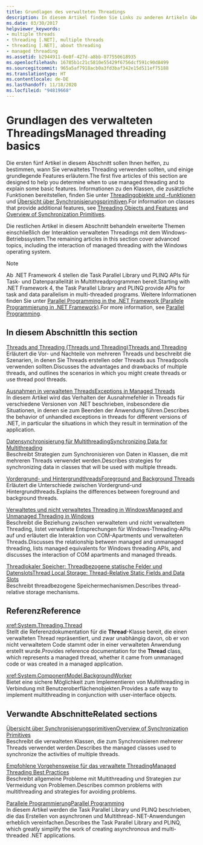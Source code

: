 ```yaml
---
title: Grundlagen des verwalteten Threadings
description: In diesem Artikel finden Sie Links zu anderen Artikeln über verwaltetes Threading, in denen unter anderem Themen wie Ausnahmen, das Synchronisieren von Daten, Vordergrund- und Hintergrundthreads und lokaler Speicher behandelt werden.
ms.date: 03/30/2017
helpviewer_keywords:
- multiple threads
- threading [.NET], multiple threads
- threading [.NET], about threading
- managed threading
ms.assetid: b2944911-0e8f-427d-a8bb-077550618935
ms.openlocfilehash: 16785b1c21c5810e55429f6756dcf591c90d8499
ms.sourcegitcommit: 965a5af7918acb0a3fd3baf342e15d511ef75188
ms.translationtype: HT
ms.contentlocale: de-DE
ms.lasthandoff: 11/18/2020
ms.locfileid: "94819668"
---
```

# <a name="managed-threading-basics"></a><span data-ttu-id="68776-103">Grundlagen des verwalteten Threadings</span><span class="sxs-lookup"><span data-stu-id="68776-103">Managed threading basics</span></span>

<span data-ttu-id="68776-104">Die ersten fünf Artikel in diesem Abschnitt sollen Ihnen helfen, zu bestimmen, wann Sie verwaltetes Threading verwenden sollten, und einige grundlegende Features erläutern.</span><span class="sxs-lookup"><span data-stu-id="68776-104">The first five articles of this section are designed to help you determine when to use managed threading and to explain some basic features.</span></span> <span data-ttu-id="68776-105">Informationen zu den Klassen, die zusätzliche Funktionen bereitstellen, finden Sie unter [Threadingobjekte und -funktionen](threading-objects-and-features.md) und [Übersicht über Synchronisierungsprimitiven](overview-of-synchronization-primitives.md).</span><span class="sxs-lookup"><span data-stu-id="68776-105">For information on classes that provide additional features, see [Threading Objects and Features](threading-objects-and-features.md) and [Overview of Synchronization Primitives](overview-of-synchronization-primitives.md).</span></span>  
  
 <span data-ttu-id="68776-106">Die restlichen Artikel in diesem Abschnitt behandeln erweiterte Themen einschließlich der Interaktion verwalteten Threadings mit dem Windows-Betriebssystem.</span><span class="sxs-lookup"><span data-stu-id="68776-106">The remaining articles in this section cover advanced topics, including the interaction of managed threading with the Windows operating system.</span></span>  
  
> [!NOTE]
> <span data-ttu-id="68776-107">Ab .NET Framework 4 stellen die Task Parallel Library und PLINQ APIs für Task- und Datenparallelität in Multithreadprogrammen bereit.</span><span class="sxs-lookup"><span data-stu-id="68776-107">Starting with .NET Framework 4, the Task Parallel Library and PLINQ provide APIs for task and data parallelism in multi-threaded programs.</span></span> <span data-ttu-id="68776-108">Weitere Informationen finden Sie unter [Parallel Programming in the .NET Framework (Parallele Programmierung in .NET Framework)](../parallel-programming/index.md).</span><span class="sxs-lookup"><span data-stu-id="68776-108">For more information, see [Parallel Programming](../parallel-programming/index.md).</span></span>  
  
## <a name="in-this-section"></a><span data-ttu-id="68776-109">In diesem Abschnitt</span><span class="sxs-lookup"><span data-stu-id="68776-109">In this section</span></span>

 [<span data-ttu-id="68776-110">Threads and Threading (Threads und Threading)</span><span class="sxs-lookup"><span data-stu-id="68776-110">Threads and Threading</span></span>](threads-and-threading.md)  
 <span data-ttu-id="68776-111">Erläutert die Vor- und Nachteile von mehreren Threads und beschreibt die Szenarien, in denen Sie Threads erstellen oder Threads aus Threadpools verwenden sollten.</span><span class="sxs-lookup"><span data-stu-id="68776-111">Discusses the advantages and drawbacks of multiple threads, and outlines the scenarios in which you might create threads or use thread pool threads.</span></span>  
  
 [<span data-ttu-id="68776-112">Ausnahmen in verwalteten Threads</span><span class="sxs-lookup"><span data-stu-id="68776-112">Exceptions in Managed Threads</span></span>](exceptions-in-managed-threads.md)  
 <span data-ttu-id="68776-113">In diesem Artikel wird das Verhalten der Ausnahmefehler in Threads für verschiedene Versionen von .NET beschrieben, insbesondere die Situationen, in denen sie zum Beenden der Anwendung führen.</span><span class="sxs-lookup"><span data-stu-id="68776-113">Describes the behavior of unhandled exceptions in threads for different versions of .NET, in particular the situations in which they result in termination of the application.</span></span>  
  
 [<span data-ttu-id="68776-114">Datensynchronisierung für Multithreading</span><span class="sxs-lookup"><span data-stu-id="68776-114">Synchronizing Data for Multithreading</span></span>](synchronizing-data-for-multithreading.md)  
 <span data-ttu-id="68776-115">Beschreibt Strategien zum Synchronisieren von Daten in Klassen, die mit mehreren Threads verwendet werden.</span><span class="sxs-lookup"><span data-stu-id="68776-115">Describes strategies for synchronizing data in classes that will be used with multiple threads.</span></span>  
  
 [<span data-ttu-id="68776-116">Vordergrund- und Hintergrundthreads</span><span class="sxs-lookup"><span data-stu-id="68776-116">Foreground and Background Threads</span></span>](foreground-and-background-threads.md)  
 <span data-ttu-id="68776-117">Erläutert die Unterschiede zwischen Vordergrund-und Hintergrundthreads.</span><span class="sxs-lookup"><span data-stu-id="68776-117">Explains the differences between foreground and background threads.</span></span>  
  
 [<span data-ttu-id="68776-118">Verwaltetes und nicht verwaltetes Threading in Windows</span><span class="sxs-lookup"><span data-stu-id="68776-118">Managed and Unmanaged Threading in Windows</span></span>](managed-and-unmanaged-threading-in-windows.md)  
 <span data-ttu-id="68776-119">Beschreibt die Beziehung zwischen verwaltetem und nicht verwaltetem Threading, listet verwaltete Entsprechungen für Windows-Threading-APIs auf und erläutert die Interaktion von COM-Apartments und verwalteten Threads.</span><span class="sxs-lookup"><span data-stu-id="68776-119">Discusses the relationship between managed and unmanaged threading, lists managed equivalents for Windows threading APIs, and discusses the interaction of COM apartments and managed threads.</span></span>  
  
 [<span data-ttu-id="68776-120">Threadlokaler Speicher: Threadbezogene statische Felder und Datenslots</span><span class="sxs-lookup"><span data-stu-id="68776-120">Thread Local Storage: Thread-Relative Static Fields and Data Slots</span></span>](thread-local-storage-thread-relative-static-fields-and-data-slots.md)  
 <span data-ttu-id="68776-121">Beschreibt threadbezogene Speichermechanismen.</span><span class="sxs-lookup"><span data-stu-id="68776-121">Describes thread-relative storage mechanisms.</span></span>  
  
## <a name="reference"></a><span data-ttu-id="68776-122">Referenz</span><span class="sxs-lookup"><span data-stu-id="68776-122">Reference</span></span>

 <xref:System.Threading.Thread>  
 <span data-ttu-id="68776-123">Stellt die Referenzdokumentation für die **Thread**-Klasse bereit, die einen verwalteten Thread repräsentiert, und zwar unabhängig davon, ob er von nicht verwaltetem Code stammt oder in einer verwalteten Anwendung erstellt wurde.</span><span class="sxs-lookup"><span data-stu-id="68776-123">Provides reference documentation for the **Thread** class, which represents a managed thread, whether it came from unmanaged code or was created in a managed application.</span></span>  
  
 <xref:System.ComponentModel.BackgroundWorker>  
 <span data-ttu-id="68776-124">Bietet eine sichere Möglichkeit zum Implementieren von Multithreading in Verbindung mit Benutzeroberflächenobjekten.</span><span class="sxs-lookup"><span data-stu-id="68776-124">Provides a safe way to implement multithreading in conjunction with user-interface objects.</span></span>  
  
## <a name="related-sections"></a><span data-ttu-id="68776-125">Verwandte Abschnitte</span><span class="sxs-lookup"><span data-stu-id="68776-125">Related sections</span></span>

 [<span data-ttu-id="68776-126">Übersicht über Synchronisierungsprimitiven</span><span class="sxs-lookup"><span data-stu-id="68776-126">Overview of Synchronization Primitives</span></span>](overview-of-synchronization-primitives.md)  
 <span data-ttu-id="68776-127">Beschreibt die verwalteten Klassen, die zum Synchronisieren mehrerer Threads verwendet werden.</span><span class="sxs-lookup"><span data-stu-id="68776-127">Describes the managed classes used to synchronize the activities of multiple threads.</span></span>  
  
 [<span data-ttu-id="68776-128">Empfohlene Vorgehensweise für das verwaltete Threading</span><span class="sxs-lookup"><span data-stu-id="68776-128">Managed Threading Best Practices</span></span>](managed-threading-best-practices.md)  
 <span data-ttu-id="68776-129">Beschreibt allgemeine Probleme mit Multithreading und Strategien zur Vermeidung von Problemen.</span><span class="sxs-lookup"><span data-stu-id="68776-129">Describes common problems with multithreading and strategies for avoiding problems.</span></span>  
  
 [<span data-ttu-id="68776-130">Parallele Programmierung</span><span class="sxs-lookup"><span data-stu-id="68776-130">Parallel Programming</span></span>](../parallel-programming/index.md)  
 <span data-ttu-id="68776-131">In diesem Artikel werden die Task Parallel Library und PLINQ beschrieben, die das Erstellen von asynchronen und Multithread-.NET-Anwendungen erheblich vereinfachen.</span><span class="sxs-lookup"><span data-stu-id="68776-131">Describes the Task Parallel Library and PLINQ, which greatly simplify the work of creating asynchronous and multi-threaded .NET applications.</span></span>
